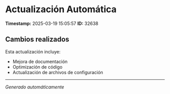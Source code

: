 # Actualización Automática

**Timestamp:** 2025-03-19 15:05:57
**ID:** 32638

## Cambios realizados

Esta actualización incluye:
- Mejora de documentación
- Optimización de código
- Actualización de archivos de configuración

---
*Generado automáticamente*
